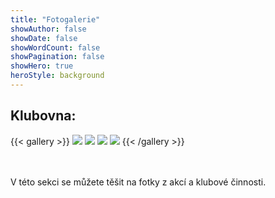 ```yaml
---
title: "Fotogalerie"
showAuthor: false
showDate: false
showWordCount: false
showPagination: false
showHero: true
heroStyle: background
---
```


## Klubovna:

{{< gallery >}}
  <img src="/gallery/klubovna/01.jpg" class="grid-w100" />
  <img src="/gallery/klubovna/02.jpg" class="grid-w100" />
  <img src="/gallery/klubovna/03.jpg" class="grid-w100" />
  <img src="/gallery/klubovna/04.jpg" class="grid-w100" />
{{< /gallery >}}

<br/><br/>
V této sekci se můžete těšit na fotky z akcí a klubové činnosti.